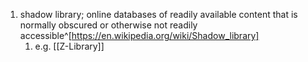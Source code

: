 1. shadow library; online databases of readily available content that is normally obscured or otherwise not readily accessible^[https://en.wikipedia.org/wiki/Shadow_library]
	1. e.g. [[Z-Library]]